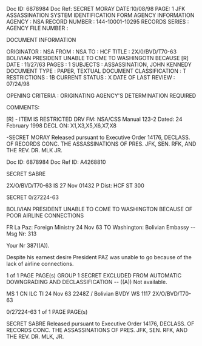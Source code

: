 Doc ID: 6878984 Doc Ref: SECRET MORAY DATE:10/08/98
PAGE: 1
JFK ASSASSINATION SYSTEM
IDENTIFICATION FORM
AGENCY INFORMATION
AGENCY : NSA
RECORD NUMBER : 144-10001-10295
RECORDS SERIES :
AGENCY FILE NUMBER :

DOCUMENT INFORMATION

ORIGINATOR : NSA
FROM : NSA
TO : HCF
TITLE :
2X/0/BVD/T70-63 BOLIVIAN PRESIDENT UNABLE TO CME TO WASHINGOTN BECAUSE [R]
DATE : 11/27/63
PAGES : 1
SUBJECTS :
ASSASSINATION, JOHN KENNEDY
DOCUMENT TYPE : PAPER, TEXTUAL DOCUMENT
CLASSIFICATION : T
RESTRICTIONS : 1B
CURRENT STATUS : X
DATE OF LAST REVIEW : 07/24/98

OPENING CRITERIA :
ORIGINATING AGENCY'S DETERMINATION REQUIRED

COMMENTS:

[R] - ITEM IS RESTRICTED DRV FM: NSA/CSS Manual 123-2
Dated: 24 February 1998
DECL ON: X1,X3,X5,X6,X7,X8

-SECRET MORAY
Released pursuant to Executive Order 14176, DECLASS. OF RECORDS CONC. THE ASSASSINATIONS OF PRES. JFK, SEN.
RFK, AND THE REV. DR. MLK JR.

Doc ID: 6878984 Doc Ref ID: A4268810

SECRET SABRE

2X/O/BVD/T70-63
IS 27 Nov 01432 P
Dist: HCF
ST 300

SECRET 0/27224-63

BOLIVIAN PRESIDENT UNABLE TO COME TO WASHINGTON BECAUSE OF POOR
AIRLINE CONNECTIONS

FR La Paz: Foreign Ministry 24 Nov 63
TO Washington: Bolivian Embassy --
Msg Nr: 313

Your Nr 387((A)).

Despite his earnest desire President PAZ was unable to go
because of the lack of airline connections.

1 of 1
PAGE PAGE(s)
GROUP 1 SECRET
EXCLUDED FROM AUTOMATIC
DOWNGRADING AND DECLASSIFICATION --
((A)) Not available.

MS 1 CN ILC TI 24 Nov 63 2248Z
/
Bolivian BVDY WS 1117 2X/O/BVD/T70-63

0/27224-63
1 of 1
PAGE PAGE(s)

SECRET SABRE
Released pursuant to Executive Order 14176, DECLASS. OF RECORDS CONC. THE ASSASSINATIONS OF PRES. JFK, SEN.
RFK, AND THE REV. DR. MLK, JR.
